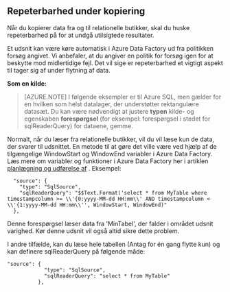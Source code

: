 ## <a name="repeatability-during-copy"></a>Repeterbarhed under kopiering

Når du kopierer data fra og til relationelle butikker, skal du huske repeterbarhed på for at undgå utilsigtede resultater. 

Et udsnit kan være køre automatisk i Azure Data Factory ud fra politikken forsøg angivet. Vi anbefaler, at du angiver en politik for forsøg igen for at beskytte mod midlertidige fejl. Det vil sige er repeterbarhed et vigtigt aspekt til tager sig af under flytning af data. 

**Som en kilde:**

> [AZURE.NOTE] I følgende eksempler er til Azure SQL, men gælder for en hvilken som helst datalager, der understøtter rektangulære datasæt. Du kan være nødvendigt at justere **typen** kilde- og egenskaben **forespørgsel** (for eksempel: forespørgsel i stedet for sqlReaderQuery) for dataene, gemme.   

Normalt, når du læser fra relationelle butikker, vil du vil læse kun de data, der svarer til udsnittet. En metode til at gøre det ville være ved hjælp af de tilgængelige WindowStart og WindowEnd variabler i Azure Data Factory. Læs mere om variabler og funktioner i Azure Data Factory her i artiklen [planlægning og udførelse af](../articles/data-factory/data-factory-scheduling-and-execution.md) . Eksempel: 
    
      "source": {
        "type": "SqlSource",
        "sqlReaderQuery": "$$Text.Format('select * from MyTable where timestampcolumn >= \\'{0:yyyy-MM-dd HH:mm\\' AND timestampcolumn < \\'{1:yyyy-MM-dd HH:mm\\'', WindowStart, WindowEnd)"
      },

Denne forespørgsel læser data fra 'MinTabel', der falder i området udsnit varighed. Kør denne udsnit vil også altid sikre dette problem. 

I andre tilfælde, kan du læse hele tabellen (Antag for én gang flytte kun) og kan definere sqlReaderQuery på følgende måde:

    
    "source": {
                "type": "SqlSource",
                "sqlReaderQuery": "select * from MyTable"
              },
    
